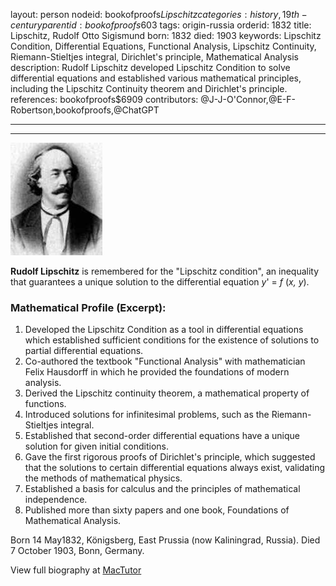 layout: person
nodeid: bookofproofs$Lipschitz
categories: history,19th-century
parentid: bookofproofs$603
tags: origin-russia
orderid: 1832
title: Lipschitz, Rudolf Otto Sigismund
born: 1832
died: 1903
keywords: Lipschitz Condition, Differential Equations, Functional Analysis, Lipschitz Continuity, Riemann-Stieltjes integral, Dirichlet's principle, Mathematical Analysis
description: Rudolf Lipschitz developed Lipschitz Condition to solve differential equations and established various mathematical principles, including the Lipschitz Continuity theorem and Dirichlet's principle.
references: bookofproofs$6909
contributors: @J-J-O'Connor,@E-F-Robertson,bookofproofs,@ChatGPT

---



---

![Lipschitz.jpg](https://github.com/bookofproofs/bookofproofs.github.io/blob/main/_sources/_assets/images/portraits/Lipschitz.jpg?raw=true)

**Rudolf Lipschitz** is remembered for the "Lipschitz condition", an inequality that guarantees a unique solution to the differential equation _y_' = _f_ (_x, y_).

### Mathematical Profile (Excerpt):
1. Developed the Lipschitz Condition as a tool in differential equations which established sufficient conditions for the existence of solutions to partial differential equations.
2. Co-authored the textbook "Functional Analysis" with mathematician Felix Hausdorff in which he provided the foundations of modern analysis.
3. Derived the Lipschitz continuity theorem, a mathematical property of functions.
4. Introduced solutions for infinitesimal problems, such as the Riemann-Stieltjes integral.
5. Established that second-order differential equations have a unique solution for given initial conditions.
6. Gave the first rigorous proofs of Dirichlet's principle, which suggested that the solutions to certain differential equations always exist, validating the methods of mathematical physics.
7. Established a basis for calculus and the principles of mathematical independence.
8. Published more than sixty papers and one book, Foundations of Mathematical Analysis.

Born 14 May1832, Königsberg, East Prussia (now Kaliningrad, Russia). Died 7 October 1903, Bonn, Germany.

View full biography at [MacTutor](https://mathshistory.st-andrews.ac.uk/Biographies/Lipschitz/)
